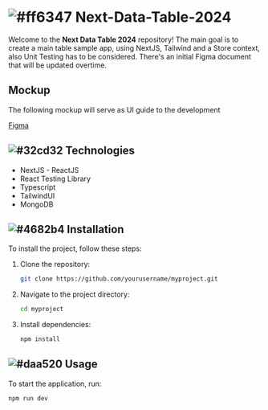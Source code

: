 # ![#ff6347](https://placehold.co/15x15/ff6347/ff6347.png) Next-Data-Table-2024

Welcome to the **Next Data Table 2024** repository! The main goal is to create a main table sample app, using NextJS, Tailwind and a Store context, also Unit Testing has to be considered.
There's an initial Figma document that will be updated overtime.

## Mockup

The following mockup will serve as UI guide to the development

[Figma](https://www.figma.com/design/PdTae2O5GFQHWS2g1yIl42/Sample-Data-Table?node-id=0-1&t=2qjU2YSqoQa0ODkj-0)

## ![#32cd32](https://placehold.co/15x15/32cd32/32cd32.png) Technologies

- NextJS - ReactJS
- React Testing Library
- Typescript
- TailwindUI
- MongoDB

## ![#4682b4](https://placehold.co/15x15/4682b4/4682b4.png) Installation

To install the project, follow these steps:

1. Clone the repository:
    ```sh
    git clone https://github.com/yourusername/myproject.git
    ```
2. Navigate to the project directory:
    ```sh
    cd myproject
    ```
3. Install dependencies:
    ```sh
    npm install
    ```

## ![#daa520](https://placehold.co/15x15/daa520/daa520.png) Usage

To start the application, run:

```sh
npm run dev


